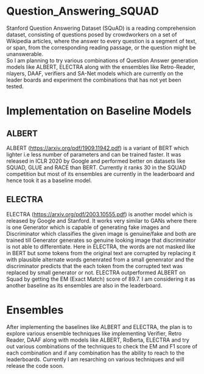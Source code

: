 # Question_Answering_SQUAD

Stanford Question Answering Dataset (SQuAD) is a reading comprehension dataset, consisting of questions posed by crowdworkers on a set of Wikipedia articles, where the answer to every question is a segment of text, or span, from the corresponding reading passage, or the question might be unanswerable.
<br>
So I am planning to try various combinations of Question Answer generation models like ALBERT, ELECTRA along with the ensembles like Retro-Reader, nlayers, DAAF, verifiers and SA-Net models which are currently on the leader boards and experiment the combinations that has not yet been tested. 

# Implementation on Baseline Models

## ALBERT
ALBERT (https://arxiv.org/pdf/1909.11942.pdf) is a variant of BERT which lighter i.e less number of parameters and can be trained faster. It was released in ICLR 2020 by Google and performed better on datasets like SQUAD, GLUE and RACE than BERT. Currently it ranks 30 in the SQUAD competition but most of its ensembles are currently in the leaderboard and hence took it as a baseline model.

## ELECTRA

ELECTRA (https://arxiv.org/pdf/2003.10555.pdf) is another model which is released by Google and Stanford. It works very similar to GANs where there is one Generator which is capable of generating fake images and Discriminator which classifies the given image is genuine/fake and both are trained till Generator generates so genuine looking image that discriminator is not able to differentiate. Here in ELECTRA, the words are not masked like in BERT but some tokens from the original text are corrupted by replacing it with plausible alternate words genenrated from a small genenrator and the discriminator predicts that the each token from the corrupted text was replaced by small generator or not. ELECTRA outperformed ALBERT on Squad by getting the EM (Exact Match) score of 89.7. I am considering it as another baseline as its ensembles are also in the leaderboard.

# Ensembles

After implementing the baselines like ALBERT and ELECTRA, the plan is to explore various ensemble techniques like implementing Verifier, Retro Reader, DAAF along with models like ALBERT, RoBerta, ELECTRA and try out various combinations of the techniques to check the EM and F1 score of each combination and if any combination has the ability to reach to the leaderboards. Currently I am resarching on various techniques and will release the code soon.
